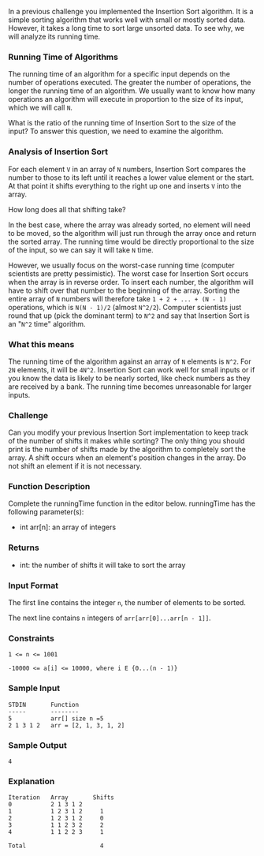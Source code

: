 In a previous challenge you implemented the Insertion Sort algorithm. It is a simple sorting algorithm that works well with small or mostly sorted data. However, it takes a long time to sort large unsorted data. To see why, we will analyze its running time.

### Running Time of Algorithms 
The running time of an algorithm for a specific input depends on the number of operations executed. The greater the number of operations, the longer the running time of an algorithm. We usually want to know how many operations an algorithm will execute in proportion to the size of its input, which we will call `N`.

What is the ratio of the running time of Insertion Sort to the size of the input? To answer this question, we need to examine the algorithm. 

### Analysis of Insertion Sort 
For each element `V` in an array of `N` numbers, Insertion Sort compares the number to those to its left until it reaches a lower value element or the start. At that point it shifts everything to the right up one and inserts `V` into the array.

How long does all that shifting take?

In the best case, where the array was already sorted, no element will need to be moved, so the algorithm will just run through the array once and return the sorted array. The running time would be directly proportional to the size of the input, so we can say it will take `N` time.

However, we usually focus on the worst-case running time (computer scientists are pretty pessimistic). The worst case for Insertion Sort occurs when the array is in reverse order. To insert each number, the algorithm will have to shift over that number to the beginning of the array. Sorting the entire array of `N` numbers will therefore take `1 + 2 + ... + (N - 1)` operations, which is `N(N - 1)/2` (almost `N^2/2`). Computer scientists just round that up (pick the dominant term) to `N^2` and say that Insertion Sort is an "`N^2` time" algorithm.

### What this means 
The running time of the algorithm against an array of `N` elements is `N^2`. For `2N` elements, it will be `4N^2`. Insertion Sort can work well for small inputs or if you know the data is likely to be nearly sorted, like check numbers as they are received by a bank. The running time becomes unreasonable for larger inputs. 

### Challenge 
Can you modify your previous Insertion Sort implementation to keep track of the number of shifts it makes while sorting? The only thing you should print is the number of shifts made by the algorithm to completely sort the array. A shift occurs when an element's position changes in the array. Do not shift an element if it is not necessary.

### Function Description
Complete the runningTime function in the editor below. 
runningTime has the following parameter(s): 
- int arr[n]: an array of integers

### Returns 
- int: the number of shifts it will take to sort the array

### Input Format
The first line contains the integer `n`, the number of elements to be sorted.

The next line contains `n` integers of `arr[arr[0]...arr[n - 1]]`. 

### Constraints

`1 <= n <= 1001`

`-10000 <= a[i] <= 10000, where i E {0...(n - 1)}`

### Sample Input
```
STDIN       Function
-----       --------
5           arr[] size n =5
2 1 3 1 2   arr = [2, 1, 3, 1, 2]
```

### Sample Output
```
4
```

### Explanation
```
Iteration   Array       Shifts
0           2 1 3 1 2
1           1 2 3 1 2     1
2           1 2 3 1 2     0
3           1 1 2 3 2     2
4           1 1 2 2 3     1

Total                     4
```

